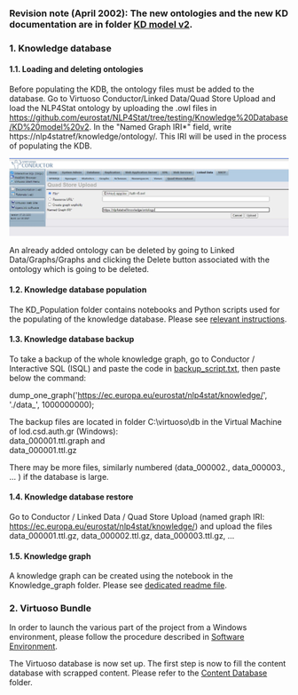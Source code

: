 ### Revision note (April 2002): The new ontologies and the new KD documentation are in folder [KD model v2](https://github.com/eurostat/NLP4Stat/tree/testing/Knowledge%20Database/KD%20model%20v2).

### 1. Knowledge database

#### 1.1. Loading and deleting ontologies

Before populating the KDB, the ontology files must be added to the database. Go to Virtuoso Conductor/Linked Data/Quad Store Upload and load the NLP4Stat ontology by uploading the .owl files in https://github.com/eurostat/NLP4Stat/tree/testing/Knowledge%20Database/KD%20model%20v2. In the "Named Graph IRI*" field, write https://nlp4statref/knowledge/ontology/. This IRI will be used in the process of populating the KDB.

<img src="./Figs/Fig1.jpg" alt="Loading ontologies" width="600"/>

An already added ontology can be deleted by going to Linked Data/Graphs/Graphs and clicking the Delete button associated with the ontology which is going to be deleted. 

#### 1.2. Knowledge database population 

The KD_Population folder contains notebooks and Python scripts used for the populating of the knowledge database. Please see [relevant instructions]( https://github.com/eurostat/NLP4Stat/tree/testing/Knowledge%20Database/KD_Population).

#### 1.3. Knowledge database backup 

To take a backup of the whole knowledge graph, go to Conductor / Interactive SQL (ISQL) and paste the code in [backup_script.txt](backup_script.txt), then paste below the command: 

dump_one_graph('https://ec.europa.eu/eurostat/nlp4stat/knowledge/', './data_', 1000000000);  

The backup files are located in folder C:\virtuoso\db in the Virtual Machine of lod.csd.auth.gr (Windows):   
data_000001.ttl.graph and   
data_000001.ttl.gz  

There may be more files, similarly numbered (data_000002., data_000003., ... ) if the database is large.

#### 1.4. Knowledge database restore

Go to Conductor / Linked Data / Quad Store Upload (named graph IRI: https://ec.europa.eu/eurostat/nlp4stat/knowledge/) and upload the files  
data_000001.ttl.gz, data_000002.ttl.gz, data_000003.ttl.gz, …

#### 1.5. Knowledge graph

A knowledge graph can be created using the notebook in the Knowledge_graph folder. Please see [dedicated readme file](https://github.com/eurostat/NLP4Stat/tree/testing/Knowledge%20Database/Knowledge_graph). 

### 2. Virtuoso Bundle
In order to launch the various part of the project from a Windows environment, please follow the procedure described in [Software Environment](https://github.com/eurostat/NLP4Stat/tree/testing/Software%20Environment).

The Virtuoso database is now set up. The first step is now to fill the content database with scrapped content. Please refer to the [Content Database](https://github.com/eurostat/NLP4Stat/tree/testing/Content%20Database) folder.
